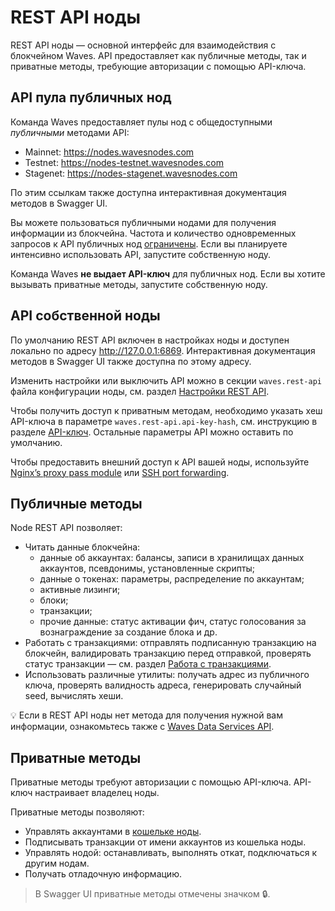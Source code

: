 # REST API ноды

REST API ноды — основной интерфейс для взаимодействия с блокчейном Waves. API предоставляет как публичные методы, так и приватные методы, требующие авторизации с помощью API-ключа.

## API пула публичных нод

Команда Waves предоставляет пулы нод с общедоступными *публичными* методами API:

* Mainnet: <https://nodes.wavesnodes.com>
* Testnet: <https://nodes-testnet.wavesnodes.com>
* Stagenet: <https://nodes-stagenet.wavesnodes.com>

По этим ссылкам также доступна интерактивная документация методов в Swagger UI.

Вы можете пользоваться публичными нодами для получения информации из блокчейна. Частота и количество одновременных запросов к API публичных нод [ограничены](/ru/waves-node/api-limitations-of-the-pool-of-public-nodes). Если вы планируете интенсивно использовать API, запустите собственную ноду.

Команда Waves **не выдает API-ключ** для публичных нод. Если вы хотите вызывать приватные методы, запустите собственную ноду.

## API собственной ноды

По умолчанию REST API включен в настройках ноды и доступен локально по адресу <http://127.0.0.1:6869>. Интерактивная документация методов в Swagger UI также доступна по этому адресу.

Изменить настройки или выключить API можно в секции `waves.rest-api` файла конфигурации ноды, см. раздел [Настройки REST API](/ru/waves-node/node-configuration#настройки-rest-api).

Чтобы получить доступ к приватным методам, необходимо указать хеш API-ключа в параметре `waves.rest-api.api-key-hash`, см. инструкцию в разделе [API-ключ](/ru/waves-node/node-api). Остальные параметры API можно оставить по умолчанию.

Чтобы предоставить внешний доступ к API вашей ноды, используйте [Nginx’s proxy pass module](http://nginx.org/ru/docs/http/ngx_http_proxy_module.html) или [SSH port forwarding](https://blog.trackets.com/2014/05/17/ssh-tunnel-local-and-remote-port-forwarding-explained-with-examples.html).

## Публичные методы

Node REST API позволяет:

* Читать данные блокчейна:
   * данные об аккаунтах: балансы, записи в хранилищах данных аккаунтов, псевдонимы, установленные скрипты;
   * данные о токенах: параметры, распределение по аккаунтам;
   * активные лизинги;
   * блоки;
   * транзакции;
   * прочие данные: статус активации фич, статус голосования за вознаграждение за создание блока и др.
* Работать с транзакциями: отправлять подписанную транзакцию на блокчейн, валидировать транзакцию перед отправкой, проверять статус транзакции — см. раздел [Работа с транзакциями](/ru/waves-node/node-api/transactions).
* Использовать различные утилиты: получать адрес из публичного ключа, проверять валидность адреса, генерировать случайный seed, вычислять хеши.

:bulb: Если в REST API ноды нет метода для получения нужной вам информации, ознакомьтесь также с [Waves Data Services API](/ru/building-apps/waves-api-and-sdk/waves-data-service-api).

## Приватные методы

Приватные методы требуют авторизации с помощью API-ключа. API-ключ настраивает владелец ноды.

Приватные методы позволяют:

* Управлять аккаунтами в [кошельке ноды](/ru/waves-node/how-to-work-with-node-wallet).
* Подписывать транзакции от имени аккаунтов из кошелька ноды.
* Управлять нодой: останавливать, выполнять откат, подключаться к другим нодам.
* Получать отладочную информацию.

> В Swagger UI приватные методы отмечены значком 🔒.
